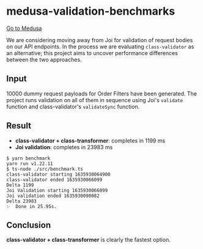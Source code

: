 # medusa-validation-benchmarks

[Go to Medusa](https://github.com/medusajs/medusa)

We are considering moving away from Joi for validation of request bodies on our API endpoints. In the process we are evaluating `class-validator` as an alternative; this project aims to uncover performance differences between the two approaches.

## Input

10000 dummy request payloads for Order Filters have been generated. The project runs validation on all of them in sequence using Joi's `validate` function and class-validator's `validateSync` function.

## Result

- **class-validator + class-transformer**: completes in 1199 ms
- **Joi validation**: completes in 23983 ms

```
$ yarn benchmark
yarn run v1.22.11
$ ts-node ./src/benchmark.ts
class-validator starting 1635930064900
class-validator ended 1635930066099
Delta 1199
Joi Validation starting 1635930066099
Joi validation ended 1635930090082
Delta 23983
✨  Done in 25.95s.
```

## Conclusion

**class-validator + class-transformer** is clearly the fastest option.
